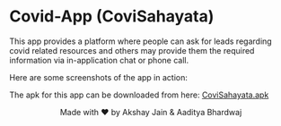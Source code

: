 # Covid-App (CoviSahayata)

This app provides a platform where people can ask for leads regarding covid related resources and others may provide them the required information via in-application chat or phone call.

Here are some screenshots of the app in action:

The apk for this app can be downloaded from here: [CoviSahayata.apk](https://github.com/1880akshay/Covid-App/blob/main/build/app/outputs/flutter-apk/app-release.apk)

<center>Made with ❤️ by Akshay Jain & Aaditya Bhardwaj</center>